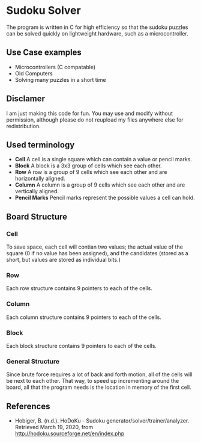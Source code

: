 # Sudoku Solver
The program is written in C for high efficiency so that the sudoku puzzles can be solved quickly on lightweight hardware, such as a microcontroller.

## Use Case examples
- Microcontrollers (C compatable)
- Old Computers
- Solving many puzzles in a short time

## Disclamer
I am just making this code for fun.  You may use and modify without permission, although please do not reupload my files anywhere else for redistribution.

## Used terminology
- **Cell** A cell is a single square which can contain a value or pencil marks.
- **Block** A block is a 3x3 group of cells which see each other.
- **Row** A row is a group of 9 cells which see each other and are horizontally aligned.
- **Column** A column is a group of 9 cells which see each other and are vertically aligned.
- **Pencil Marks** Pencil marks represent the possible values a cell can hold.


## Board Structure
### Cell
To save space, each cell will contian two values; the actual value of the square (0 if no value has been assigned), and the candidates (stored as a short, but values are stored as individual bits.)
### Row
Each row structure contains 9 pointers to each of the cells.
### Column
Each column structure contains 9 pointers to each of the cells.
### Block
Each block structure contains 9 pointers to each of the cells.
### General Structure
Since brute force requires a lot of back and forth motion, all of the cells will be next to each other.  That way, to speed up incrementing around the board, all that the program needs is the location in memory of the first cell.



## References

- Hobiger, B. (n.d.). HoDoKu - Sudoku generator/solver/trainer/analyzer. Retrieved March 19, 2020, from http://hodoku.sourceforge.net/en/index.php
